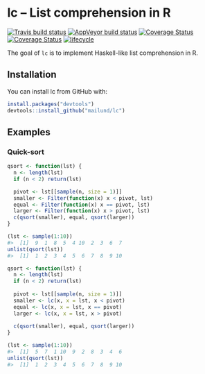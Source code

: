 
<!-- README.md is generated from README.Rmd. Please edit that file -->

# lc – List comprehension in R

[![Travis build
status](https://travis-ci.org/mailund/lc.svg?branch=master)](https://travis-ci.org/mailund/lc)
[![AppVeyor build
status](https://ci.appveyor.com/api/projects/status/wsopc251n1jpj40j/branch/master?svg=true)](https://ci.appveyor.com/project/mailund/lc/branch/master)
[![Coverage
Status](https://img.shields.io/codecov/c/github/mailund/lc/master.svg)](https://codecov.io/github/mailund/lc?branch=master)
[![Coverage
Status](https://coveralls.io/repos/github/mailund/lc/badge.svg?branch=master)](https://coveralls.io/github/mailund/lc?branch=master)
[![lifecycle](https://img.shields.io/badge/lifecycle-experimental-orange.svg)](https://www.tidyverse.org/lifecycle/#experimental)

The goal of `lc` is to implement Haskell-like list comprehension in R.

## Installation

You can install lc from GitHub with:

``` r
install.packages("devtools")
devtools::install_github("mailund/lc")
```

## Examples

### Quick-sort

``` r
qsort <- function(lst) {
  n <- length(lst)
  if (n < 2) return(lst)

  pivot <- lst[[sample(n, size = 1)]]
  smaller <- Filter(function(x) x < pivot, lst)
  equal <- Filter(function(x) x == pivot, lst)
  larger <- Filter(function(x) x > pivot, lst)
  c(qsort(smaller), equal, qsort(larger))
}

(lst <- sample(1:10))
#>  [1]  9  1  8  5  4 10  2  3  6  7
unlist(qsort(lst))
#>  [1]  1  2  3  4  5  6  7  8  9 10
```

``` r
qsort <- function(lst) {
  n <- length(lst)
  if (n < 2) return(lst)
  
  pivot <- lst[[sample(n, size = 1)]]
  smaller <- lc(x, x = lst, x < pivot)
  equal <- lc(x, x = lst, x == pivot)
  larger <- lc(x, x = lst, x > pivot)
  
  c(qsort(smaller), equal, qsort(larger))
}

(lst <- sample(1:10))
#>  [1]  5  7  1 10  9  2  8  3  4  6
unlist(qsort(lst))
#>  [1]  1  2  3  4  5  6  7  8  9 10
```
